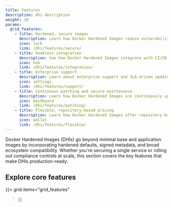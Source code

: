 ```yaml
---
title: Features
description: dhi description
weight: 10
params:
  grid_features:
    - title: Hardened, secure images
      description: Learn how Docker Hardened Images reduce vulnerabilities, enforce non-root execution, and include SLSA-compliant metadata for supply chain security.
      icon: lock
      link: /dhi/features/secure/
    - title: Seamless integration
      description: See how Docker Hardened Images integrate with CI/CD pipelines, vulnerability scanners, and container registries across your toolchain.
      icon: hub
      link: /dhi/features/integration/
    - title: Enterprise support
      description: Learn about enterprise support and SLA-driven updates.
      icon: settings
      link: /dhi/features/support/
    - title: Continuous patching and secure maintenance
      description: Learn how Docker Hardened Images are continuously updated with security patches, ensuring your images remain secure over time.
      icon: dashboard
      link: /dhi/features/patching/
    - title: Flexible, repository-based pricing
      description: Learn how Docker Hardened Images offer repository-based flexibility with no per-image or per-pull limitations.
      icon: wallet
      link: /dhi/features/flexible/
---
```


Docker Hardened Images (DHIs) go beyond minimal base and application images by
incorporating hardened defaults, signed metadata, and broad ecosystem
compatibility. Whether you're securing a single service or rolling out
compliance controls at scale, this section covers the key features that make
DHIs production-ready.

## Explore core features

{{< grid
  items="grid_features"
>}}